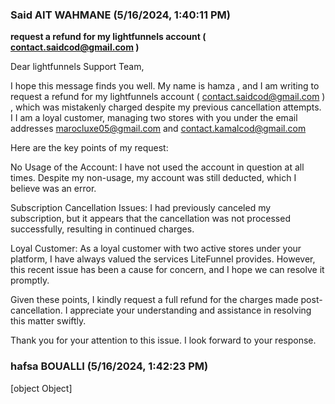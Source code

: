 ### Said AIT WAHMANE (5/16/2024, 1:40:11 PM)

**request a refund for my lightfunnels account ( contact.saidcod@gmail.com )**

Dear lightfunnels Support Team,

I hope this message finds you well. My name is hamza , and I am writing to
request a refund for my lightfunnels account ( contact.saidcod@gmail.com )
, which was mistakenly charged despite my previous cancellation attempts. I
I am a loyal customer, managing two stores with you under the email
addresses marocluxe05@gmail.com and contact.kamalcod@gmail.com

Here are the key points of my request:

No Usage of the Account: I have not used the account in question at all
times. Despite my non-usage, my account was still deducted, which I believe
was an error.

Subscription Cancellation Issues: I had previously canceled my
subscription, but it appears that the cancellation was not processed
successfully, resulting in continued charges.

Loyal Customer: As a loyal customer with two active stores under your
platform, I have always valued the services LiteFunnel provides. However,
this recent issue has been a cause for concern, and I hope we can resolve
it promptly.

Given these points, I kindly request a full refund for the charges made
post-cancellation. I appreciate your understanding and assistance in
resolving this matter swiftly.

Thank you for your attention to this issue. I look forward to your
 response.

### hafsa BOUALLI (5/16/2024, 1:42:23 PM)

[object Object]
